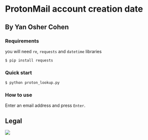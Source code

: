 # ProtonMail account creation date
## By Yan Osher Cohen

### Requirements
you will need `re`, `requests` and `datetime` libraries
```
$ pip install requests
```
### Quick start
```
$ python proton_lookup.py
```

### How to use
Enter an email address and press `Enter`.

## Legal
![](https://i.imagesup.co/images2/7c7fa552f60401ab7ae63cf9045ee5a4aaeda7ae.png)
